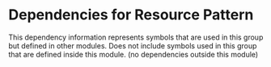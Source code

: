 
# Dependencies for Resource Pattern
This dependency information represents symbols that are used in this group but defined in other modules.  Does not include symbols used in this group that are defined inside this module.
(no dependencies outside this module)
